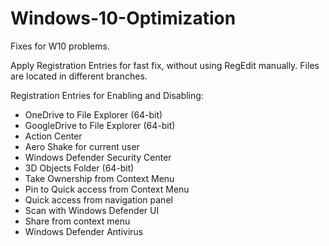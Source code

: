 # Windows-10-Optimization  
Fixes for W10 problems.  
  
Apply Registration Entries for fast fix, without using RegEdit manually. Files are located in different branches.  

Registration Entries for Enabling and Disabling:   
  + OneDrive to File Explorer (64-bit) 
  + GoogleDrive to File Explorer (64-bit)
  + Action Center  
  + Aero Shake for current user  
  + Windows Defender Security Center  
  + 3D Objects Folder (64-bit)  
  + Take Ownership from Context Menu  
  + Pin to Quick access from Context Menu  
  + Quick access from navigation panel  
  + Scan with Windows Defender UI  
  + Share from context menu  
  + Windows Defender Antivirus  
